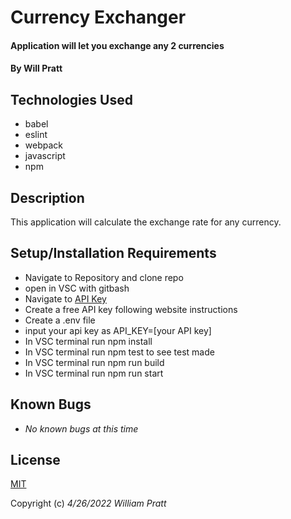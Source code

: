 #  Currency Exchanger

#### Application will let you exchange any 2 currencies

#### By Will Pratt

## Technologies Used

* babel
* eslint
* webpack
* javascript
* npm

## Description

This application will calculate the exchange rate for any currency.

## Setup/Installation Requirements

* Navigate to Repository and clone repo
* open in VSC with gitbash
* Navigate to [API Key](https://www.exchangerate-api.com/)
* Create a free API key following website instructions 
* Create a .env file
* input your api key as API_KEY=[your API key]
* In VSC terminal run npm install
* In VSC terminal run npm test to see test made
* In VSC terminal run npm run build
* In VSC terminal run npm run start

## Known Bugs

* *No known bugs at this time*
## License

[MIT](https://opensource.org/licenses/MIT)

Copyright (c) _4/26/2022_ _William Pratt_